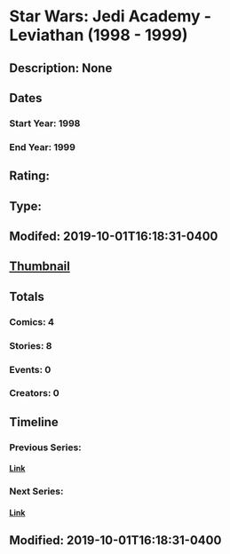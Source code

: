 # Star Wars: Jedi Academy - Leviathan (1998 - 1999)
## Description: None
## Dates
### Start Year: 1998
### End Year: 1999
## Rating: 
## Type: 
## Modifed: 2019-10-01T16:18:31-0400
## [Thumbnail](http://i.annihil.us/u/prod/marvel/i/mg/6/a0/5d937c4e6215c.jpg)
## Totals
### Comics: 4
### Stories: 8
### Events: 0
### Creators: 0
## Timeline
### Previous Series: 
#### [Link]()
### Next Series: 
#### [Link]()
## Modified: 2019-10-01T16:18:31-0400